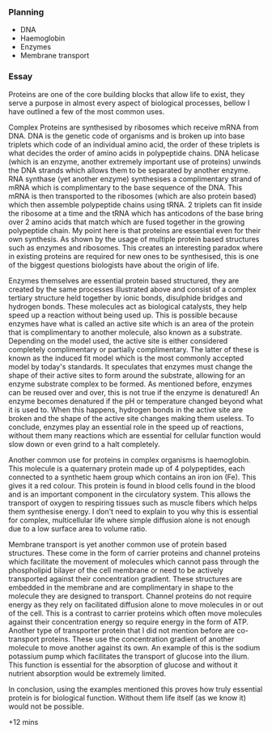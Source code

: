 ### Planning
- DNA
- Haemoglobin
- Enzymes
- Membrane transport

### Essay
Proteins are one of the core building blocks that allow life to exist, they serve a purpose in almost every aspect of biological processes, bellow I have outlined a few of the most common uses.

Complex Proteins are synthesised by ribosomes which receive mRNA from DNA. DNA is the genetic code of organisms and is broken up into base triplets which code of an individual amino acid, the order of these triplets is what decides the order of amino acids in polypeptide chains. DNA helicase  (which is an enzyme, another extremely important use of proteins) unwinds the DNA strands which allows them to be separated by another enzyme. RNA synthase (yet another enzyme) synthesises a complimentary strand of mRNA which is complimentary to the base sequence of the DNA. This mRNA is then transported to the ribosomes (which are also protein based) which then assemble polypeptide chains using tRNA. 2 triplets can fit inside the ribosome at a time and the tRNA which has anticodons of the base bring over 2 amino acids that match which are fused together in the growing polypeptide chain. My point here is that proteins are essential even for their own synthesis. As shown by the usage of multiple protein based structures such as enzymes and ribosomes. This creates an interesting paradox where in existing proteins are required for new ones to be synthesised, this is one of the biggest questions biologists have about the origin of life.

Enzymes themselves are essential protein based structured, they are created by the same processes illustrated above and consist of a complex tertiary structure held together by ionic bonds, disulphide bridges and hydrogen bonds. These molecules act as biological catalysts, they help speed up a reaction without being used up. This is possible because enzymes have what is called an active site which is an area of the protein that is complimentary to another molecule, also known as a substrate. Depending on the model used, the active site is either considered completely complimentary or partially complimentary. The latter of these is known as the induced fit model which is the most commonly accepted model by today's standards. It speculates that enzymes must change the shape of their active sites to form around the substrate, allowing for an enzyme substrate complex to be formed. As mentioned before, enzymes can be reused over and over, this is not true if the enzyme is denatured! An enzyme becomes denatured if the pH or temperature changed beyond what it is used to. When this happens, hydrogen bonds in the active site are broken and the shape of the active site changes making them useless. To conclude, enzymes play an essential role in the speed up of reactions, without them many reactions which are essential for cellular function would slow down or even grind to a halt completely.

Another common use for proteins in complex organisms is haemoglobin. This molecule is a quaternary protein made up of 4 polypeptides, each connected to a synthetic haem group which contains an iron ion (Fe). This gives it a red colour. This protein is found in blood cells found in the blood and is an important component in the circulatory system. This allows the transport of oxygen to respiring tissues such as muscle fibers which helps them synthesise energy. I don't need to explain to you why this is essential for complex, multicellular life where simple diffusion alone is not enough due to a low surface area to volume ratio.

Membrane transport is yet another common use of protein based structures. These come in the form of carrier proteins and channel proteins which facilitate the movement of molecules which cannot pass through the phospholipid bilayer of the cell membrane or need to be actively transported against their concentration gradient. These structures are embedded in the membrane and are complimentary in shape to the molecule they are designed to transport. Channel proteins do not require energy as they rely on facilitated diffusion alone to move molecules in or out of the cell. This is a contrast to carrier proteins which often move molecules against their concentration energy so require energy in the form of ATP. Another type of transporter protein that I did not mention before are co-transport proteins. These use the concentration gradient of another molecule to move another against its own. An example of this is the sodium potassium pump which facilitates the transport of glucose into the ilium. This function is essential for the absorption of glucose and without it nutrient absorption would be extremely limited.

In conclusion, using the examples mentioned this proves how truly essential protein is for biological function. Without them life itself (as we know it) would not be possible.

+12 mins